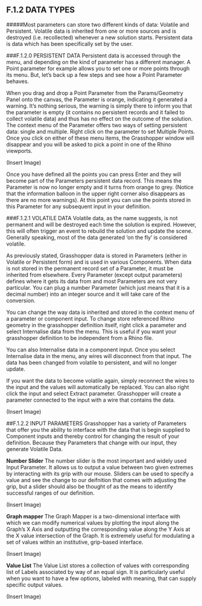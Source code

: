 ## F.1.2 DATA TYPES

#####Most parameters can store two different kinds of data: Volatile and Persistent. Volatile data is inherited from one or more sources and is destroyed (i.e. recollected) whenever a new solution starts. Persistent data is data which has been specifically set by the user.

###F.1.2.0 PERSISTENT DATA
Persistent data is accessed through the menu, and depending on the kind of parameter has a different manager. A Point parameter for example allows you to set one or more points through its menu. But, let’s back up a few steps and see how a Point Parameter behaves.

When you drag and drop a Point Parameter from the Params/Geometry Panel onto the canvas, the Parameter is orange, indicating it generated a warning. It’s nothing serious, the warning is simply there to inform you that the parameter is empty (it contains no persistent records and it failed to collect volatile data) and thus has no effect on the outcome of the solution. The context menu of the Parameter offers two ways of setting persistent data: single and multiple. Right click on the parameter to set Multiple Points. Once you click on either of these menu items, the Grasshopper window will disappear and you will be asked to pick a point in one of the Rhino viewports.

(Insert Image)

Once you have defined all the points you can press Enter and they will become part of the Parameters persistent data record. This means the Parameter is now no longer empty and it turns from orange to grey. (Notice that the information balloon in the upper right corner also disappears as there are no more warnings). At this point you can use the points stored in this Parameter for any subsequent input in your definition.

###F.1.2.1 VOLATILE DATA
Volatile data, as the name suggests, is not permanent and will be destroyed
each time the solution is expired. However, this will often trigger an event to
rebuild the solution and update the scene. Generally speaking, most of the data
generated ‘on the fly’ is considered volatile.

As previously stated, Grasshopper data is stored in Parameters (either in Volatile
or Persistent form) and is used in various Components. When data is not stored
in the permanent record set of a Parameter, it must be inherited from elsewhere.
Every Parameter (except output parameters) defines where it gets its data from
and most Parameters are not very particular. You can plug a number Parameter
(which just means that it is a decimal number) into an integer source and it will
take care of the conversion.

You can change the way data is inherited and stored in the context menu of a
parameter or component input. To change store referenced Rhino geometry in
the grasshopper definition itself, right click a parameter and select Internalise
data from the menu. This is useful if you want your grasshopper definition to be
independent from a Rhino file.

You can also Internalise data in a component input. Once you select Internalise
data in the menu, any wires will disconnect from that input. The data has been
changed from volatile to persistent, and will no longer update.

If you want the data to become volatile again, simply reconnect the wires to
the input and the values will automatically be replaced. You can also right click
the input and select Extract parameter. Grasshopper will create a parameter
connected to the input with a wire that contains the data.

(Insert Image)

##F.1.2.2 INPUT PARAMETERS
Grasshopper has a variety of Parameters that offer you the ability to interface
with the data that is begin supplied to Component inputs and thereby control
for changing the result of your definition. Because they Parameters that change
with our input, they generate Volatile Data.

**Number Slider**
The number slider is the most important and widely used Input Parameter. It
allows us to output a value between two given extremes by interacting with its
grip with our mouse. Sliders can be used to specify a value and see the change
to our deifnition that comes with adjusting the grip, but a slider should also be
thought of as the means to identify successful ranges of our definition.

(Insert Image)

**Graph mapper**
The Graph Mapper is a two-dimensional interface with which we can modify
numerical values by plotting the input along the Graph’s X Axis and outputting
the corresponding value along the Y Axis at the X value intersection of the
Graph. It is extremely useful for modulating a set of values within an institutive,
grip-based interface.

(Insert Image)

**Value List**
The Value List stores a collection of values with corresponding list of Labels
associated by way of an equal sign. It is particularly useful when you want to
have a few options, labeled with meaning, that can supply specific output values.

(Insert Image)
